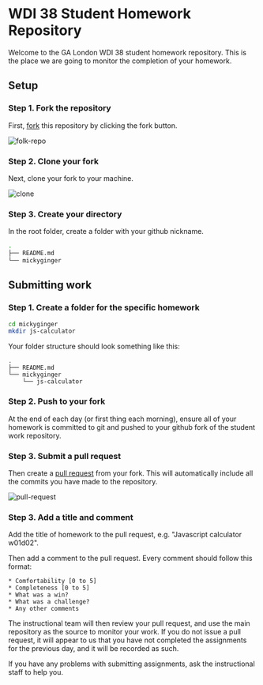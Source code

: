 # WDI 38 Student Homework Repository

Welcome to the GA London WDI 38 student homework repository. This is the place we are going to monitor the completion of your homework.

## Setup

### Step 1. Fork the repository

First, [fork](https://help.github.com/articles/fork-a-repo) this repository by clicking the fork button.

![folk-repo](https://cloud.githubusercontent.com/assets/40461/10177089/43f10122-66f0-11e5-86b6-e4a6d23160f7.png)

### Step 2. Clone your fork

Next, clone your fork to your machine.

![clone](https://cloud.githubusercontent.com/assets/40461/10177745/b394027e-66f3-11e5-8cc5-20c01c9a7785.png)

### Step 3. Create your directory

In the root folder, create a folder with your github nickname.

```bash
.
├── README.md
└── mickyginger
```

## Submitting work

### Step 1. Create a folder for the specific homework

```sh
cd mickyginger
mkdir js-calculator
```

Your folder structure should look something like this:

```
.
├── README.md
└── mickyginger
    └── js-calculator
```

### Step 2. Push to your fork

At the end of each day (or first thing each morning), ensure all of your homework is committed to git and pushed to your github fork of the student work repository.

### Step 3. Submit a pull request

Then create a [pull request](https://help.github.com/articles/using-pull-requests) from your fork. This will automatically include all the commits you have made to the repository.

![pull-request](https://cloud.githubusercontent.com/assets/40461/10177944/ceec1308-66f4-11e5-8603-b918db3ca45e.png)

### Step 3. Add a title and comment

Add the title of homework to the pull request, e.g. "Javascript calculator w01d02".

Then add a comment to the pull request. Every comment should follow this format:

```
* Comfortability [0 to 5]
* Completeness [0 to 5]
* What was a win?
* What was a challenge?
* Any other comments
```

The instructional team will then review your pull request, and use the main repository as the source to monitor your work. If you do not issue a pull request, it will appear to us that you have not completed the assignments for the previous day, and it will be recorded as such.

If you have any problems with submitting assignments, ask the instructional staff to help you.
